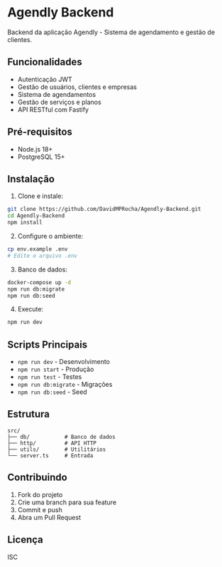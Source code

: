 # Agendly Backend

Backend da aplicação Agendly - Sistema de agendamento e gestão de clientes.

## Funcionalidades

- Autenticação JWT
- Gestão de usuários, clientes e empresas
- Sistema de agendamentos
- Gestão de serviços e planos
- API RESTful com Fastify

## Pré-requisitos

- Node.js 18+
- PostgreSQL 15+

## Instalação

1. Clone e instale:
```bash
git clone https://github.com/DavidMPRocha/Agendly-Backend.git
cd Agendly-Backend
npm install
```

2. Configure o ambiente:
```bash
cp env.example .env
# Edite o arquivo .env
```

3. Banco de dados:
```bash
docker-compose up -d
npm run db:migrate
npm run db:seed
```

4. Execute:
```bash
npm run dev
```

## Scripts Principais

- `npm run dev` - Desenvolvimento
- `npm run start` - Produção
- `npm run test` - Testes
- `npm run db:migrate` - Migrações
- `npm run db:seed` - Seed

## Estrutura

```
src/
├── db/           # Banco de dados
├── http/         # API HTTP
├── utils/        # Utilitários
└── server.ts     # Entrada
```

## Contribuindo

1. Fork do projeto
2. Crie uma branch para sua feature
3. Commit e push
4. Abra um Pull Request

## Licença

ISC
